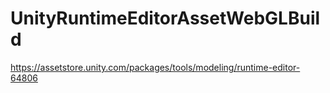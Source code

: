 # UnityRuntimeEditorAssetWebGLBuild
https://assetstore.unity.com/packages/tools/modeling/runtime-editor-64806
